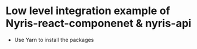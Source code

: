 # Low level integration example of Nyris-react-componenet & nyris-api

- Use Yarn to install the packages
